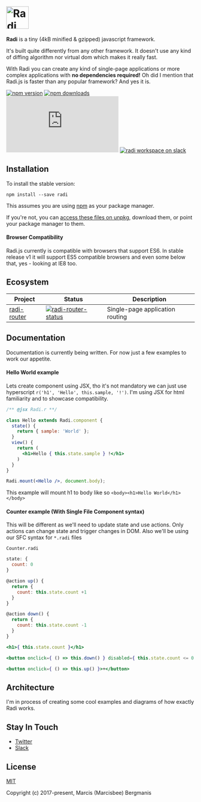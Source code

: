 # <a href='http://radi.js.org'><img src='https://rawgit.com/radi-js/radi/gh-pages/logo/radijs-github.png' height='60' alt='Radi' aria-label='Redux.js.org' /></a>

**Radi** is a tiny (4kB minified & gzipped) javascript framework.

It's built quite differently from any other framework. It doesn't use any kind of diffing algorithm nor virtual dom which makes it really fast.

With Radi you can create any kind of single-page applications or more complex applications with **no dependencies required!** Oh did I mention that Radi.js is faster than any popular framework? And yes it is.

[![npm version](https://img.shields.io/npm/v/radi.svg?style=flat-square)](https://www.npmjs.com/package/radi)
[![npm downloads](https://img.shields.io/npm/dm/radi.svg?style=flat-square)](https://www.npmjs.com/package/radi)
[![gzip bundle size](http://img.badgesize.io/https://unpkg.com/radi@0.1.1/dist/radi.min.js?compression=gzip&style=flat-square)](https://unpkg.com/radi@0.1.1/dist/radi.js)
[![radi workspace on slack](https://img.shields.io/badge/slack-radijs-3eb891.svg?style=flat-square)](https://join.slack.com/t/radijs/shared_invite/enQtMjk3NTE2NjYxMTI2LWFmMTM5NTgwZDI5NmFlYzMzYmMxZjBhMGY0MGM2MzY5NmExY2Y0ODBjNDNmYjYxZWYxMjEyNjJhNjA5OTJjNzQ)


## Installation

To install the stable version:

```
npm install --save radi
```

This assumes you are using [npm](https://www.npmjs.com/) as your package manager.  

If you're not, you can [access these files on unpkg](https://unpkg.com/radi/dist/), download them, or point your package manager to them.

#### Browser Compatibility

Radi.js currently is compatible with browsers that support ES6. In stable release v1 it will support ES5 compatible browsers and even some below that, yes - looking at IE8 too.

## Ecosystem

| Project | Status | Description |
|---------|--------|-------------|
| [radi-router]          | [![radi-router-status]][radi-router-package] | Single-page application routing |

[radi-router]: https://github.com/radi-js/radi-router

[radi-router-status]: https://img.shields.io/npm/v/radi-router.svg?style=flat-square

[radi-router-package]: https://npmjs.com/package/radi-router

## Documentation

Documentation is currently being written. For now just a few examples to work our appetite.

#### Hello World example

Lets create component using JSX, tho it's not mandatory
we can just use hyperscript `r('h1', 'Hello', this.sample, '!')`. I'm using JSX for html familiarity and to showcase compatibility.

```jsx
/** @jsx Radi.r **/

class Hello extends Radi.component {
  state() {
    return { sample: 'World' };
  }
  view() {
    return (
      <h1>Hello { this.state.sample } !</h1>
    )
  }
}

Radi.mount(<Hello />, document.body);
```

This example will mount h1 to body like so `<body><h1>Hello World</h1></body>`

#### Counter example (With Single File Component syntax)

This will be different as we'll need to update state and use actions. Only actions can change state and trigger changes in DOM.
Also we'll be using our SFC syntax for `*.radi` files

`Counter.radi`
```jsx
state: {
  count: 0
}

@action up() {
  return {
    count: this.state.count +1
  }
}

@action down() {
  return {
    count: this.state.count -1
  }
}

<h1>{ this.state.count }</h1>

<button onclick={ () => this.down() } disabled={ this.state.count <= 0 }>-</button>

<button onclick={ () => this.up() }>+</button>
```

## Architecture

I'm in process of creating some cool examples and diagrams of how exactly Radi works.

<!-- ## Benchmarks

I'm in process of creating some cool examples and diagrams of how exactly Radi works. -->

<!-- To check out [live examples](https://radi.js.org/examples/) and docs, visit [radi.js.org](https://radi.js.org). -->

<!-- ## Changelog

Detailed changes for each release are documented in the [release notes](https://github.com/radi-js/radi/releases). -->

## Stay In Touch

- [Twitter](https://twitter.com/radi_js)
- [Slack](https://join.slack.com/t/radijs/shared_invite/enQtMjk3NTE2NjYxMTI2LWFmMTM5NTgwZDI5NmFlYzMzYmMxZjBhMGY0MGM2MzY5NmExY2Y0ODBjNDNmYjYxZWYxMjEyNjJhNjA5OTJjNzQ)

## License

[MIT](http://opensource.org/licenses/MIT)

Copyright (c) 2017-present, Marcis (Marcisbee) Bergmanis
